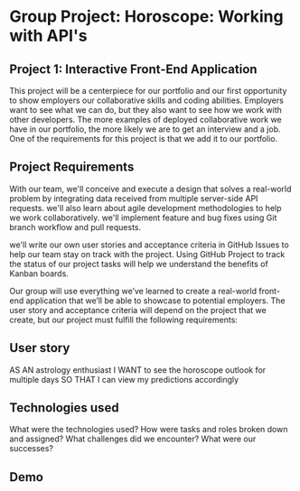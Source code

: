 # Group Project: Horoscope: Working with API's

## Project 1: Interactive Front-End Application
This project will be a centerpiece for our portfolio and our first opportunity to show employers our collaborative skills and coding abilities. Employers want to see what we can do, but they also want to see how we work with other developers. The more examples of deployed collaborative work we have in our portfolio, the more likely we are to get an interview and a job. One of the requirements for this project is that we add it to our portfolio.

## Project Requirements
With our team, we'll conceive and execute a design that solves a real-world problem by integrating data received from multiple server-side API requests. we'll also learn about agile development methodologies to help we work collaboratively. we'll implement feature and bug fixes using Git branch workflow and pull requests.

we'll write our own user stories and acceptance criteria in GitHub Issues to help our team stay on track with the project. Using GitHub Project to track the status of our project tasks will help we understand the benefits of Kanban boards.

Our group will use everything we’ve learned to create a real-world front-end application that we’ll be able to showcase to potential employers. The user story and acceptance criteria will depend on the project that we create, but our project must fulfill the following requirements:


## User story 
AS AN astrology enthusiast
I WANT to see the horoscope outlook for multiple days
SO THAT I can view my predictions accordingly

## Technologies used
What were the technologies used? How were tasks and roles broken down and assigned? What challenges did we encounter? What were our successes?

## Demo

<!-- screenshot and URL -->


